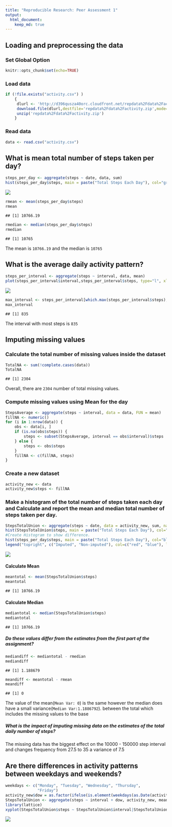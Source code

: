 ```yaml
---
title: "Reproducible Research: Peer Assessment 1"
output: 
  html_document:
    keep_md: true
---
```



## Loading and preprocessing the data

### Set Global Option

```r
knitr::opts_chunk$set(echo=TRUE)
```
### Load data

```r
if (!file.exists("activity.csv") )
    {
     dlurl <- 'http://d396qusza40orc.cloudfront.net/repdata%2Fdata%2Factivity.zip'  
     download.file(dlurl,destfile='repdata%2Fdata%2Factivity.zip',mode='wb')  
     unzip('repdata%2Fdata%2Factivity.zip')
    }
```
### Read data

```r
data <- read.csv("activity.csv")
```

## What is mean total number of steps taken per day?

```r
steps_per_day <- aggregate(steps ~ date, data, sum)
hist(steps_per_day$steps, main = paste("Total Steps Each Day"), col="green",xlab="Number of Steps")
```

![](PA1_template_files/figure-html/unnamed-chunk-3-1.png)<!-- -->

```r
rmean <- mean(steps_per_day$steps)
rmean
```

```
## [1] 10766.19
```

```r
rmedian <- median(steps_per_day$steps)
rmedian
```

```
## [1] 10765
```
The mean is `10766.19` and the median is `10765`


## What is the average daily activity pattern?

```r
steps_per_interval <- aggregate(steps ~ interval, data, mean)
plot(steps_per_interval$interval,steps_per_interval$steps, type="l", xlab="Interval", ylab="Number of Steps",main="Average Number of Steps per Day by Interval")
```

![](PA1_template_files/figure-html/unnamed-chunk-6-1.png)<!-- -->

```r
max_interval <- steps_per_interval[which.max(steps_per_interval$steps),1]
max_interval
```

```
## [1] 835
```
The interval with most steps is `835`


## Imputing missing values

### Calculate the total number of missing values inside the dataset

```r
TotalNA <- sum(!complete.cases(data))
TotalNA
```

```
## [1] 2304
```
Overall, there are `2304` number of total missing values.

### Compute missing values using Mean for the day

```r
StepsAverage <- aggregate(steps ~ interval, data = data, FUN = mean)
fillNA <- numeric()
for (i in 1:nrow(data)) {
    obs <- data[i, ]
    if (is.na(obs$steps)) {
        steps <- subset(StepsAverage, interval == obs$interval)$steps
    } else {
        steps <- obs$steps
    }
    fillNA <- c(fillNA, steps)
}
```

### Create a new dataset

```r
activity_new <- data
activity_new$steps <- fillNA
```

### Make a histogram of the total number of steps taken each day and Calculate and report the mean and median total number of steps taken per day.

```r
StepsTotalUnion <- aggregate(steps ~ date, data = activity_new, sum, na.rm = TRUE)
hist(StepsTotalUnion$steps, main = paste("Total Steps Each Day"), col="red", xlab="Number of Steps")
#Create Histogram to show difference. 
hist(steps_per_day$steps, main = paste("Total Steps Each Day"), col="blue", xlab="Number of Steps", add=T)
legend("topright", c("Imputed", "Non-imputed"), col=c("red", "blue"), lwd=10)
```

![](PA1_template_files/figure-html/unnamed-chunk-11-1.png)<!-- -->


#### Calculate Mean

```r
meantotal <- mean(StepsTotalUnion$steps)
meantotal
```

```
## [1] 10766.19
```
#### Calculate Median

```r
mediantotal <- median(StepsTotalUnion$steps)
mediantotal
```

```
## [1] 10766.19
```
##### Do these values differ from the estimates from the first part of the assignment? 

```r
mediandiff <- mediantotal - rmedian
mediandiff
```

```
## [1] 1.188679
```

```r
meandiff <- meantotal - rmean
meandiff
```

```
## [1] 0
```
The value of the mean(`Mean Var: 0`) is the same however the median does have a small variance(`Median Var:1.1886792`). between the total which includes the missing values to the base

##### What is the impact of imputing missing data on the estimates of the total daily number of steps?

The missing data has the biggest effect on the 10000 - 150000 step interval and changes frequency from 27.5 to 35 a variance of 7.5


## Are there differences in activity patterns between weekdays and weekends?

```r
weekdays <- c("Monday", "Tuesday", "Wednesday", "Thursday", 
              "Friday")
activity_new$dow = as.factor(ifelse(is.element(weekdays(as.Date(activity_new$date)),weekdays), "Weekday", "Weekend"))
StepsTotalUnion <- aggregate(steps ~ interval + dow, activity_new, mean)
library(lattice)
xyplot(StepsTotalUnion$steps ~ StepsTotalUnion$interval|StepsTotalUnion$dow, main="Average Steps per Day by Interval",xlab="Interval", ylab="Steps",layout=c(1,2), type="l")
```

![](PA1_template_files/figure-html/unnamed-chunk-16-1.png)<!-- -->

